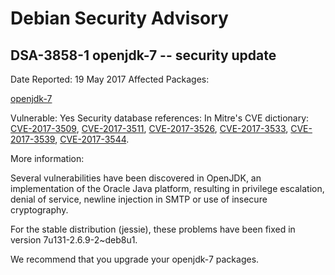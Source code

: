 
Debian Security Advisory
========================


DSA-3858-1 openjdk-7 -- security update
---------------------------------------



Date Reported:
19 May 2017
Affected Packages:

[openjdk-7](https://packages.debian.org/src:openjdk-7)

Vulnerable:
Yes
Security database references:
In Mitre's CVE dictionary: [CVE-2017-3509](https://security-tracker.debian.org/tracker/CVE-2017-3509), [CVE-2017-3511](https://security-tracker.debian.org/tracker/CVE-2017-3511), [CVE-2017-3526](https://security-tracker.debian.org/tracker/CVE-2017-3526), [CVE-2017-3533](https://security-tracker.debian.org/tracker/CVE-2017-3533), [CVE-2017-3539](https://security-tracker.debian.org/tracker/CVE-2017-3539), [CVE-2017-3544](https://security-tracker.debian.org/tracker/CVE-2017-3544).  

More information:

Several vulnerabilities have been discovered in OpenJDK, an
implementation of the Oracle Java platform, resulting in privilege
escalation, denial of service, newline injection in SMTP or use of
insecure cryptography.


For the stable distribution (jessie), these problems have been fixed in
version 7u131-2.6.9-2~deb8u1.


We recommend that you upgrade your openjdk-7 packages.





